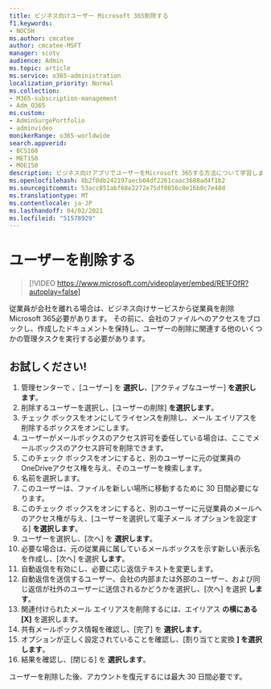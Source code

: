 ```yaml
---
title: ビジネス向けユーザー Microsoft 365削除する
f1.keywords:
- NOCSH
ms.author: cmcatee
author: cmcatee-MSFT
manager: scotv
audience: Admin
ms.topic: article
ms.service: o365-administration
localization_priority: Normal
ms.collection:
- M365-subscription-management
- Adm_O365
ms.custom:
- AdminSurgePortfolio
- adminvideo
monikerRange: o365-worldwide
search.appverid:
- BCS160
- MET150
- MOE150
description: ビジネス向けアプリでユーザーをMicrosoft 365する方法について学習します。
ms.openlocfilehash: 8b2f0db242197aecb04df2261caac3688ad4f1b2
ms.sourcegitcommit: 53acc851abf68e2272e75df0856c0e16b0c7e48d
ms.translationtype: MT
ms.contentlocale: ja-JP
ms.lasthandoff: 04/02/2021
ms.locfileid: "51578929"
---
```

# <a name="delete-a-user"></a>ユーザーを削除する

> [!VIDEO https://www.microsoft.com/videoplayer/embed/RE1FOfR?autoplay=false]

従業員が会社を離れる場合は、ビジネス向けサービスから従業員を削除Microsoft 365必要があります。 その前に、会社のファイルへのアクセスをブロックし、作成したドキュメントを保持し、ユーザーの削除に関連する他のいくつかの管理タスクを実行する必要があります。

## <a name="try-it"></a>お試しください!

1. 管理センターで 、[ユーザー] を **選択し**、[アクティブなユーザー] **を選択します**。
1. 削除するユーザーを選択し、[ユーザーの削除] **を選択します**。
1. チェック ボックスをオンにしてライセンスを削除し、メール エイリアスを削除するボックスをオンにします。
1. ユーザーがメールボックスのアクセス許可を委任している場合は、ここでメールボックスのアクセス許可を削除できます。
1. このチェック ボックスをオンにすると、別のユーザーに元の従業員のOneDriveアクセス権を与え、そのユーザーを検索します。
1. 名前を選択します。
1. このユーザーは、ファイルを新しい場所に移動するために 30 日間必要になります。
1. このチェック ボックスをオンにすると、別のユーザーに元従業員のメールへのアクセス権が与え、[ユーザーを選択して電子メール オプションを設定する] **を選択します**。
1. ユーザーを選択し、[次へ] を **選択します**。
1. 必要な場合は、元の従業員に属しているメールボックスを示す新しい表示名を作成し、[次へ] を選択 **します**。
1. 自動返信を有効にし、必要に応じ返信テキストを変更します。
1. 自動返信を送信するユーザー、会社の内部または外部のユーザー、および同じ返信が社外のユーザーに送信されるかどうかを選択し、[次へ] を選択 **します**。
1. 関連付けられたメール エイリアスを削除するには、エイリアス **の横にある [X]** を選択します。
1. 共有メールボックス情報を確認し、[完了] を **選択します**。
1. オプションが正しく設定されていることを確認し、[割り当てと変換 **] を選択します**。
1. 結果を確認し、[閉じる] を **選択します**。

ユーザーを削除した後、アカウントを復元するには最大 30 日間必要です。
